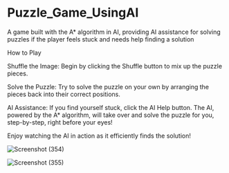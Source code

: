 # Puzzle_Game_UsingAI
 A game built with the A* algorithm in AI, providing AI assistance for solving puzzles if the player feels stuck and needs help finding a solution


How to Play

Shuffle the Image:
Begin by clicking the Shuffle button to mix up the puzzle pieces.

Solve the Puzzle:
Try to solve the puzzle on your own by arranging the pieces back into their correct positions.

AI Assistance:
If you find yourself stuck, click the AI Help button. The AI, powered by the A* algorithm, will take over and solve the puzzle for you, step-by-step, right before your eyes!

Enjoy watching the AI in action as it efficiently finds the solution!


 
![Screenshot (354)](https://github.com/shraddha2803/Puzzle_Game_UsingAI/assets/115711626/3c86e5d3-b0da-4e54-a029-cbc9bb9bff6f)


![Screenshot (355)](https://github.com/shraddha2803/Puzzle_Game_UsingAI/assets/115711626/1a921aa2-4d2b-407c-a04f-a922138c57c2)

